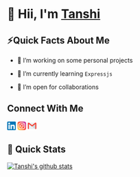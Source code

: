 # 👋 Hii, I'm [Tanshi](https://tanshinayak.github.io) 

<!--
**tanshinayak/tanshinayak** is a ✨ _special_ ✨ repository because its `README.md` (this file) appears on your GitHub profile.

Here are some ideas to get you started:

- 🔭 I’m currently working on ...
- 🌱 I’m currently learning ...
- 👯 I’m looking to collaborate on ...
- 🤔 I’m looking for help with ...
- 💬 Ask me about ...
- 📫 How to reach me: ...
- 😄 Pronouns: ...
- ⚡ Fun fact: ...
-->
   ## ⚡Quick Facts About Me

- 🔭 I’m working on some personal projects

- 🌱 I’m currently learning `Expressjs`

- 👯 I’m open for collaborations 

## Connect With Me
<a href="https://www.linkedin.com/in/tanshi-nayak-955508176/"><img src="/images/linkedin.png" alt="alt text" width="20px" height="20px"></a>
<a href="https://www.instagram.com/tanshi_nayak/"><img src="/images/instagram.png" alt="alt text" width="20px" height="20px"></a>
<a href="mailto:tanshitn@gmail.com"><img src="/images/gmail.png" alt="alt text" width="20px" height="20px"></a>

## 🚀 Quick Stats
[![Tanshi's github stats](https://github-readme-stats.vercel.app/api?username=tanshinayak)](https://github.com/tanshinayak/github-readme-stats)

